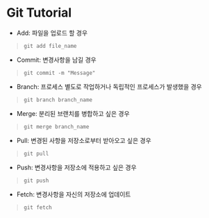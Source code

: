 # Git Tutorial

- Add: 파일을 업로드 할 경우
> `git add file_name`

- Commit: 변경사항을 남길 경우
> `git commit -m "Message"`

- Branch: 프로세스 별도로 작업하거나 독립적인 프로세스가 발생했을 경우
> `git branch branch_name`

- Merge: 분리된 브랜치를 병합하고 싶은 경우
> `git merge branch_name`

- Pull: 변경된 사항을 저장소로부터 받아오고 싶은 경우
> `git pull`

- Push: 변경사항을 저장소에 적용하고 싶은 경우
> `git push`

- Fetch: 변경사항을 자신의 저장소에 업데이트
> `git fetch`
